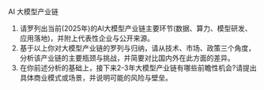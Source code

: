 
AI 大模型产业链
1. 请罗列出当前(2025年)的AI大模型产业链主要环节(数据、算力、模型研发、应用落地)，并附上代表性企业与公开来源。
2. 基于以上你对大模型产业链的罗列与归纳，请从技术、市场、政策三个角度，分析该产业链的主要瓶颈与挑战，并简要对比国内外在此方面的差异。
3. 在你前述分析的基础上，接下来2-3年大模型产业链有哪些前瞻性机会?请提出具体商业模式或场景，并说明可能的风险与壁垒。
